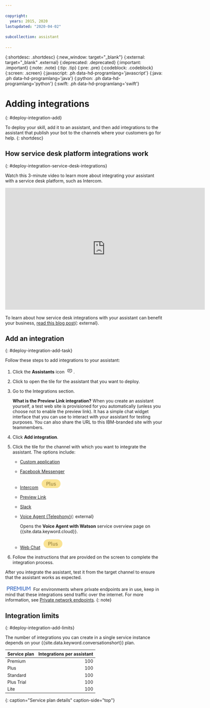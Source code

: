```yaml
---

copyright:
  years: 2015, 2020
lastupdated: "2020-04-02"

subcollection: assistant

---
```


{:shortdesc: .shortdesc}
{:new_window: target="_blank"}
{:external: target="_blank" .external}
{:deprecated: .deprecated}
{:important: .important}
{:note: .note}
{:tip: .tip}
{:pre: .pre}
{:codeblock: .codeblock}
{:screen: .screen}
{:javascript: .ph data-hd-programlang='javascript'}
{:java: .ph data-hd-programlang='java'}
{:python: .ph data-hd-programlang='python'}
{:swift: .ph data-hd-programlang='swift'}

# Adding integrations
{: #deploy-integration-add}

To deploy your skill, add it to an assistant, and then add integrations to the assistant that publish your bot to the channels where your customers go for help.
{: shortdesc}

## How service desk platform integrations work
{: #deploy-integration-service-desk-integrations}

Watch this 3-minute video to learn more about integrating your assistant with a service desk platform, such as Intercom.

<iframe class="embed-responsive-item" id="youtubeplayer" title="Overview of how service desk integrations work" type="text/html" width="640" height="390" src="https://www.youtube.com/embed/pJSCZLQVgCY?rel=0" frameborder="0" webkitallowfullscreen mozallowfullscreen allowfullscreen> </iframe>

To learn about how service desk integrations with your assistant can benefit your business, [read this blog post](https://medium.com/ibm-watson/contact-center-post-394dff427c8){: external}.

## Add an integration
{: #deploy-integration-add-task}

Follow these steps to add integrations to your assistant:

1.  Click the **Assistants** icon ![Assistants menu icon](images/nav-ass-icon.png).

1.  Click to open the tile for the assistant that you want to deploy.

1.  Go to the Integrations section.

    **What is the Preview Link integration?** When you create an assistant yourself, a test web site is provisioned for you automatically (unless you choose not to enable the preview link). It has a simple chat widget interface that you can use to interact with your assistant for testing purposes. You can also share the URL to this IBM-branded site with your teammembers.

1.  Click **Add integration**.

1.  Click the tile for the channel with which you want to integrate the assistant. The options include:

    - [Custom application](/docs/assistant?topic=assistant-deploy-custom-app)
    - [Facebook Messenger](/docs/assistant?topic=assistant-deploy-facebook)
    - [Intercom](/docs/assistant?topic=assistant-deploy-intercom)  ![Plus or Premium plan only](images/plus.png)
    - [Preview Link](/docs/assistant?topic=assistant-deploy-web-link)
    - [Slack](/docs/assistant?topic=assistant-deploy-slack)
    - [Voice Agent (Telephony)](https://cloud.ibm.com/catalog/services/voice-agent-with-watson){: external}

      Opens the **Voice Agent with Watson** service overview page on {{site.data.keyword.cloud}}.
    - [Web Chat](/docs/assistant?topic=assistant-deploy-custom-app) ![Plus or Premium plan only](images/plus.png)

1.  Follow the instructions that are provided on the screen to complete the integration process.

After you integrate the assistant, test it from the target channel to ensure that the assistant works as expected.

![Premium plan only](images/premium0.png) For environments where private endpoints are in use, keep in mind that these integrations send traffic over the internet. For more information, see [Private network endpoints](https://cloud.ibm.com/docs/assistant?topic=assistant-security#security-private-endpoints).
{: note}

## Integration limits
{: #deploy-integration-add-limits}

The number of integrations you can create in a single service instance depends on your {{site.data.keyword.conversationshort}} plan.

| Service plan     | Integrations per assistant |
|------------------|---------------------------:|
| Premium          |                        100 |
| Plus             |                        100 |
| Standard         |                        100 |
| Plus Trial       |                        100 |
| Lite             |                        100 |
{: caption="Service plan details" caption-side="top"}
